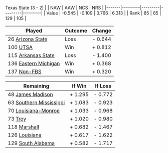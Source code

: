 Texas State (3 - 2)
|       |   NAW   |   AAW   |   NCS   |   NRS   |
|-------|---------|---------|---------|---------|
| Value |  -0.545 |  -0.109 |   3.766 |   6.313 |
| Rank  |      85 |      85 |     129 |     105 |

| Played                    | Outcome    |  Change  |
|---------------------------|------------|----------|
|  26 [Arizona State         ](ArizonaState)| Loss       | -  0.644 |
| 100 [UTSA                  ](UTSA)| Win        | +  0.812 |
| 115 [Arkansas State        ](ArkansasState)| Loss       | -  1.400 |
| 136 [Eastern Michigan      ](EasternMichigan)| Win        | +  0.368 |
| 137 [Non-FBS               ](NonFBS)| Win        | +  0.320 |

| Remaining                 |  If Win  |  If Loss |
|---------------------------|----------|----------|
|  48 [James Madison         ](JamesMadison)| +  1.295 | -  0.772 |
|  63 [Southern Mississippi  ](SouthernMississippi)| +  1.083 | -  0.923 |
|  70 [Louisiana-Monroe      ](LouisianaMonroe)| +  1.033 | -  0.968 |
|  73 [Troy                  ](Troy)| +  1.020 | -  0.980 |
| 118 [Marshall              ](Marshall)| +  0.682 | -  1.467 |
| 126 [Louisiana             ](Louisiana)| +  0.617 | -  1.622 |
| 129 [South Alabama         ](SouthAlabama)| +  0.582 | -  1.717 |

